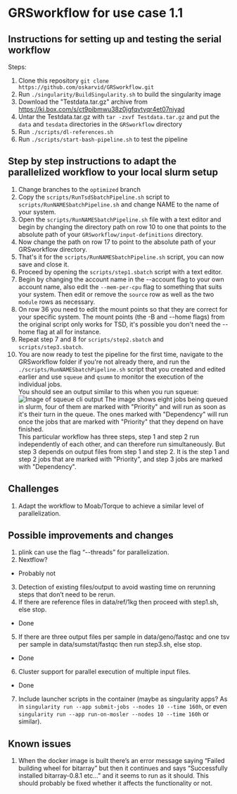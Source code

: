 # GRSworkflow for use case 1.1

## Instructions for setting up and testing the serial workflow  
Steps:  
1. Clone this repository `git clone https://github.com/oskarvid/GRSworkflow.git`  
2. Run `./singularity/BuildSingularity.sh` to build the singularity image
3. Download the "Testdata.tar.gz" archive from https://ki.box.com/s/ct9pibmwu38z0jgfqvtyqr4et07niyad  
4. Untar the Testdata.tar.gz with `tar -zxvf Testdata.tar.gz` and put the `data` and `tesdata` directories in the `GRSworkflow` directory  
5. Run `./scripts/dl-references.sh`
6. Run `./scripts/start-bash-pipeline.sh` to test the pipeline

## Step by step instructions to adapt the parallelized workflow to your local slurm setup  
1. Change branches to the `optimized` branch  
2. Copy the `scripts/RunTsdSbatchPipeline.sh` script to `scripts/RunNAMESbatchPipeline.sh` and change NAME to the name of your system.  
3. Open the `scripts/RunNAMESbatchPipeline.sh` file with a text editor and begin by changing the directory path on row 10 to one that points to the absolute path of your `GRSworkflow/input-definitions` directory.  
4. Now change the path on row 17 to point to the absolute path of your GRSworkflow directory.  
5. That's it for the `scripts/RunNAMESbatchPipeline.sh` script, you can now save and close it.  
6. Proceed by opening the `scripts/step1.sbatch` script with a text editor.  
7. Begin by changing the account name in the --account flag to your own account name, also edit the `--mem-per-cpu` flag to something that suits your system. Then edit or remove the `source` row as well as the two `module` rows as necessary.  
8. On row 36 you need to edit the mount points so that they are correct for your specific system. The mount points (the -B and --home flags) from the original script only works for TSD, it's possible you don't need the --home flag at all for instance.  
9. Repeat step 7 and 8 for `scripts/step2.sbatch` and `scripts/step3.sbatch`.  
10. You are now ready to test the pipeline for the first time, navigate to the GRSworkflow folder if you're not already there, and run the `./scripts/RunNAMESbatchPipeline.sh` script that you created and edited earlier and use `squeue` and `qsumm` to monitor the execution of the individual jobs.  
You should see an output similar to this when you run squeue:  
![Image of squeue cli output](https://github.com/neicnordic/GRSworkflow/blob/optimized/.squeue.png)
The image shows eight jobs being queued in slurm, four of them are marked with "Priority" and will run as soon as it's their turn in the queue. The ones marked with "Dependency" will run once the jobs that are marked with "Priority" that they depend on have finished.  
This particular workflow has three steps, step 1 and step 2 run independently of each other, and can therefore run simultaneously. But step 3 depends on output files from step 1 and step 2. It is the step 1 and step 2 jobs that are marked with "Priority", and step 3 jobs are marked with "Dependency".  

## Challenges
1. Adapt the workflow to Moab/Torque to achieve a similar level of parallelization.

## Possible improvements and changes
1. plink can use the flag “--threads” for parallelization.  
2. Nextflow?  
 * Probably not

3. Detection of existing files/output to avoid wasting time on rerunning steps that don’t need to be rerun.  
4. If there are reference files in data/ref/1kg then proceed with step1.sh, else stop.  
 * Done  

5. If there are three output files per sample in data/geno/fastqc and one tsv per sample in data/sumstat/fastqc then run step3.sh, else stop.  
 * Done

6. Cluster support for parallel execution of multiple input files.  
 * Done

7. Include launcher scripts in the container (maybe as singularity apps? As in `singularity run --app submit-jobs --nodes 10 --time 160h`, or even `singularity run --app run-on-mosler --nodes 10 --time 160h` or similar).  

## Known issues
1. When the docker image is built there’s an error message saying “Failed building wheel for bitarray” but then it continues and says “Successfully installed bitarray-0.8.1 etc...” and it seems to run as it should. This should probably be fixed whether it affects the functionality or not.
